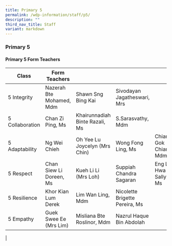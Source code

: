 ```yaml
---
title: Primary 5
permalink: /wdp-information/staff/p5/
description: ""
third_nav_title: Staff
variant: markdown
---
```

### **Primary 5**

#### **Primary 5 Form Teachers**

| Class | Form Teachers |  |  |  |
|---|---|---|---|---|
| 5 Integrity| Nazerah Bte Mohamed, Mdm | Shawn Sng Bing Kai | Sivodayan Jagatheswari, Mrs |  
| 5 Collaboration | Chan Zi Ping, Ms | Khairunnadiah Binte Razali, Ms | S.Sarasvathy, Mdm |
| 5 Adaptability | Ng Wei Chieh | Oh Yee Lu Joycelyn (Mrs Chin) | Wong Fong Ling, Ms | Chiam Gok Chiang, Mdm |
| 5 Respect | Chan Siew Li Doreen, Ms | Kueh Li Li (Mrs Loh) | Suppiah Chandra Sagaran | Eng Li Hwa Sally, Ms|
| 5 Resilience | Khor Kian Lum Derek | Lim Wan Ling, Mdm | Nicolette Brigette Pereira, Ms |
| 5 Empathy | Guek Swee Ee (Mrs Lim) | Misliana Bte Roslinor, Mdm | Nazrul Haque Bin Abdolah |
|